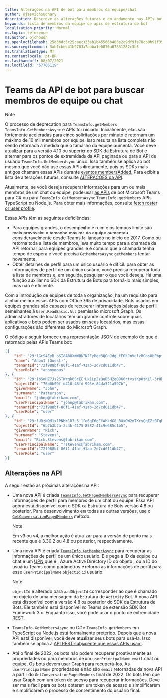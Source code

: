 ```yaml
---
title: Alterações na API de bot para membros da equipe/chat
author: ojasvichoudhary
description: Descreve as alterações futuras e em andamento nas APIs bot usadas para recuperar membros de equipes e chats
keywords: lista de membros da equipe de apis de estrutura de bot
localization_priority: Normal
ms.topic: reference
ms.author: ojchoudh
ms.openlocfilehash: 25d3bdc5c25caec323ab1b45566b485e2c9df9fe78cb0b91f3546fcde7183e02
ms.sourcegitcommit: 3ab1cbec41b9783a7abba1e0870a67831282c3b5
ms.translationtype: MT
ms.contentlocale: pt-BR
ms.lasthandoff: 08/07/2021
ms.locfileid: "57705119"
---
```

# <a name="teams-bot-api-changes-to-fetch-team-or-chat-members"></a>Teams da API de bot para buscar membros de equipe ou chat

>[!NOTE]
> O processo de deprecation para `TeamsInfo.getMembers` `TeamsInfo.GetMembersAsync` e APIs foi iniciado. Inicialmente, elas são fortemente aceleradas para cinco solicitações por minuto e retornam um máximo de 10 mil membros por equipe. Isso resulta na lista completa não sendo retornada à medida que o tamanho da equipe aumenta.
> Você deve atualizar para a versão 4.10 ou superior do SDK da Estrutura de Bot e alternar para os pontos de extremidade da API paginada ou para a API de usuário `TeamsInfo.GetMemberAsync` único. Isso também se aplica ao bot mesmo que você não use essas APIs diretamente, pois os SDKs mais antigos chamam essas APIs durante [eventos membersAdded.](../bots/how-to/conversations/subscribe-to-conversation-events.md#team-members-added) Para exibir a lista de alterações futuras, consulte [ALTERAÇÕES da API](team-chat-member-api-changes.md#api-changes).

Atualmente, se você deseja recuperar informações para um ou mais membros de um chat ou equipe, pode usar [as APIs](/microsoftteams/platform/bots/how-to/get-teams-context?tabs=dotnet#fetch-the-roster-or-user-profile) de bot Microsoft Teams para C# ou para `TeamsInfo.GetMembersAsync` `TeamsInfo.getMembers` APIs TypeScript ou Node.js. Para obter mais informações, consulte [fetch roster or user profile](../bots/how-to/get-teams-context.md#fetch-the-roster-or-user-profile).

Essas APIs têm as seguintes deficiências:

* Para equipes grandes, o desempenho é ruim e os tempos limite são mais prováveis: o tamanho máximo da equipe aumentou consideravelmente desde Teams foi lançado no início de 2017. Como ou retorna toda a lista de membros, leva muito tempo para a chamada da API retornar para equipes grandes, e é comum que a chamada tenha tempo de espera e você precisa `GetMembersAsync` `getMembers` tentar novamente.
* Obter detalhes de perfil para um único usuário é difícil: para obter as informações de perfil de um único usuário, você precisa recuperar toda a lista de membros e, em seguida, pesquisar o que você deseja. Há uma função auxiliar no SDK da Estrutura de Bots para torná-lo mais simples, mas não é eficiente.

Com a introdução de equipes de toda a organização, há um requisito para alinhar melhor essas APIs com Office 365 de privacidade. Bots usados em equipes grandes são capazes de recuperar informações básicas de perfil semelhantes à `User.ReadBasic.All` permissão microsoft Graph. Os administradores de locatários têm um grande controle sobre quais aplicativos e bots podem ser usados em seus locatários, mas essas configurações são diferentes do Microsoft Graph.

O código a seguir fornece uma representação JSON de exemplo do que é retornado pelas APIs Teams bot:

```json
[{
    "id": "29:1GcS4EyB_oSI8A88XmWBN7NJFyMqe3QGnJdgLfFGkJnVelzRGos0bPbpsfJjcbAD22bmKc4GMbrY2g4JDrrA8vM06X1-cHHle4zOE6U4ttcc",
    "name": "Anon1 (Guest)",
    "tenantId":"72f988bf-86f1-41af-91ab-2d7cd011db47",
    "userRole": "anonymous"
}, {
    "id": "29:1bSnHZ7Js2STWrgk6ScEErLk1Lp2zQuD5H2qQ960rtvstKp8tKLl-3r8b6DoW0QxZimuTxk_kupZ1DBMpvIQQUAZL-PNj0EORDvRZXy8kvWk",
    "objectId": "76b0b09f-d410-48fd-993e-84da521a597b",
    "givenName": "John",
    "surname": "Patterson",
    "email": "johnp@fabrikam.com",
    "userPrincipalName": "johnp@fabrikam.com",
    "tenantId":"72f988bf-86f1-41af-91ab-2d7cd011db47",
    "userRole": "user"
}, {
    "id": "29:1URzNQM1x1PNMr1D7L5_lFe6qF6gEfAbkdG8_BUxOW2mTKryQqEZtBTqDt10-MghkzjYDuUj4KG6nvg5lFAyjOLiGJ4jzhb99WrnI7XKriCs",
    "objectId": "6b7b3b2a-2c4b-4175-8582-41c9e685c1b5",
    "givenName": "Rick",
    "surname": "Stevens",
    "email": "Rick.Stevens@fabrikam.com",
    "userPrincipalName": "rstevens@fabrikam.com",
    "tenantId":"72f988bf-86f1-41af-91ab-2d7cd011db47",
    "userRole": "user"
}]
```

## <a name="api-changes"></a>Alterações na API

A seguir estão as próximas alterações na API:

* Uma nova API é criada [`TeamsInfo.GetPagedMembersAsync`](/microsoftteams/platform/bots/how-to/get-teams-context?tabs=dotnet#fetch-the-roster-or-user-profile) para recuperar informações de perfil para membros de um chat ou equipe. Essa API agora está disponível com o SDK da Estrutura de Bots versão 4.8 ou posterior. Para desenvolvimento em todas as outras versões, use o [`GetConversationPagedMembers`](/dotnet/api/microsoft.bot.connector.conversationsextensions.getconversationpagedmembersasync?view=botbuilder-dotnet-stable&preserve-view=true) método.

    > [!NOTE]
    > Em v3 ou v4, a melhor ação é atualizar para a versão de ponto mais recente que é 3.30.2 ou 4.8 ou posterior, respectivamente.

* Uma nova API é criada [`TeamsInfo.GetMemberAsync`](/microsoftteams/platform/bots/how-to/get-teams-context?tabs=dotnet#get-single-member-details) para recuperar as informações de perfil de um único usuário. Ele pega a ID da equipe ou chat e um [UPN](/windows/win32/ad/naming-properties#userprincipalname) que é , Azure Active Directory ID do objeto , ou a ID do usuário Teams como parâmetros e retorna as informações de perfil para esse `userPrincipalName` `objectId` `id` usuário.

    > [!NOTE]
    > `objectId` é alterado para `aadObjectId` corresponder ao que é chamado no objeto de uma mensagem da Estrutura de `Activity` Bot. A nova API está disponível com a versão 4.8 ou posterior do SDK da Estrutura de Bots. Ele também está disponível no Teams de extensão SDK Bot Framework 3.x. Enquanto isso, você pode usar o ponto de extremidade [REST.](/microsoftteams/platform/bots/how-to/get-teams-context?tabs=json#get-single-member-details)

* `TeamsInfo.GetMembersAsync` no C# e `TeamsInfo.getMembers` em TypeScript ou Node.js está formalmente preterido. Depois que a nova API está disponível, você deve atualizar seus bots para usá-la. Isso também se aplica à [API REST subjacente que essas APIs usam](/microsoftteams/platform/bots/how-to/get-teams-context?tabs=json#tabpanel_CeZOj-G++Q_json).
* Até o final de 2022, os bots não podem recuperar proativamente as propriedades ou para membros de um `userPrincipalName` `email` chat ou equipe. Os bots devem usar Graph para recuperá-los. As `userPrincipalName` propriedades e não são `email` retornadas da nova API a partir do `GetConversationPagedMembers` final de 2022. Os bots têm que usar Graph com um token de acesso para recuperar informações. Deve ser mais fácil para os bots obterem um token de acesso e simplificarem e simplificarem o processo de consentimento do usuário final.
